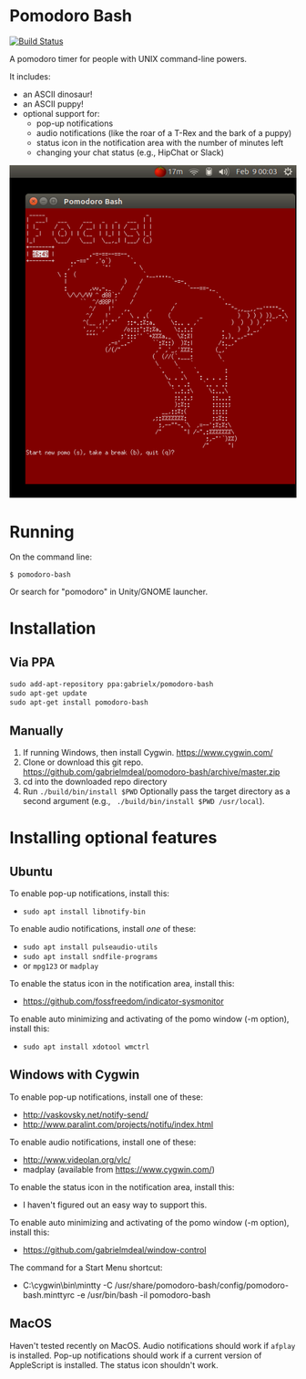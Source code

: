 # Pomodoro Bash

[![Build Status](https://travis-ci.org/gabrielmdeal/pomodoro-bash.svg?branch=master)](https://travis-ci.org/gabrielmdeal/pomodoro-bash)

A pomodoro timer for people with UNIX command-line powers.

It includes:
* an ASCII dinosaur!
* an ASCII puppy!
* optional support for:
  * pop-up notifications
  * audio notifications (like the roar of a T-Rex and the bark of a puppy)
  * status icon in the notification area with the number of minutes left
  * changing your chat status (e.g., HipChat or Slack)

![Screenshot](./doc/screenshots/focus.png?raw=true "Screenshot")

# Running

On the command line:
```
$ pomodoro-bash
```

Or search for "pomodoro" in Unity/GNOME launcher.

# Installation

## Via PPA

```
sudo add-apt-repository ppa:gabrielx/pomodoro-bash
sudo apt-get update
sudo apt-get install pomodoro-bash
```

## Manually

1. If running Windows, then install Cygwin. https://www.cygwin.com/
1. Clone or download this git repo. https://github.com/gabrielmdeal/pomodoro-bash/archive/master.zip
1. cd into the downloaded repo directory
1. Run `./build/bin/install $PWD`  Optionally pass the target directory as a second argument (e.g., ` ./build/bin/install $PWD /usr/local`).

# Installing optional features

## Ubuntu

To enable pop-up notifications, install this:
* `sudo apt install libnotify-bin`

To enable audio notifications, install *one* of these:
* `sudo apt install pulseaudio-utils`
* `sudo apt install sndfile-programs`
* or `mpg123` or `madplay`

To enable the status icon in the notification area, install this:
* https://github.com/fossfreedom/indicator-sysmonitor

To enable auto minimizing and activating of the pomo window (-m option), install this:
* `sudo apt install xdotool wmctrl`

## Windows with Cygwin

To enable pop-up notifications, install one of these:
* http://vaskovsky.net/notify-send/
* http://www.paralint.com/projects/notifu/index.html

To enable audio notifications, install one of these:
* http://www.videolan.org/vlc/
* madplay (available from https://www.cygwin.com/)

To enable the status icon in the notification area, install this:
* I haven't figured out an easy way to support this.

To enable auto minimizing and activating of the pomo window (-m option), install this:
* https://github.com/gabrielmdeal/window-control

The command for a Start Menu shortcut:
* C:\cygwin\bin\mintty -C /usr/share/pomodoro-bash/config/pomodoro-bash.minttyrc -e /usr/bin/bash -il pomodoro-bash

## MacOS

Haven't tested recently on MacOS.  Audio notifications should work if `afplay` is installed.  Pop-up notifications should work if a current version of AppleScript is installed.  The status icon shouldn't work.
